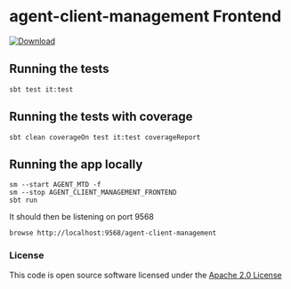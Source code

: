 # agent-client-management Frontend

[ ![Download](https://api.bintray.com/packages/hmrc/releases/agent-client-management-frontend/images/download.svg) ](https://bintray.com/hmrc/releases/agent-client-management-frontend/_latestVersion)

## Running the tests

    sbt test it:test

## Running the tests with coverage

    sbt clean coverageOn test it:test coverageReport

## Running the app locally

    sm --start AGENT_MTD -f
    sm --stop AGENT_CLIENT_MANAGEMENT_FRONTEND
    sbt run

It should then be listening on port 9568

    browse http://localhost:9568/agent-client-management

### License


This code is open source software licensed under the [Apache 2.0 License]("http://www.apache.org/licenses/LICENSE-2.0.html")
